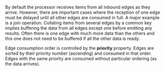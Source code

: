 By default the processor receives items from all inbound edges as they
arrive. However, there are important cases where the reception of one
edge must be delayed until all other edges are consumed in full. A major
example is a join operation. Collating items from several edges by a
common key implies buffering the data from all edges except one before
emitting any results. Often there is one edge with much more data than
the others and this one does not need to be buffered if all the other
data is ready.

Edge consumption order is controlled by the **priority** property. Edges
are sorted by their priority number (ascending) and consumed in that
order. Edges with the same priority are consumed without particular
ordering (as the data arrives).